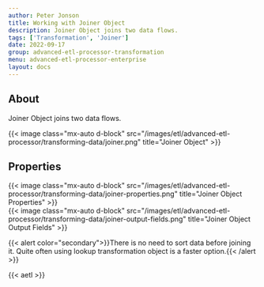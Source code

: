 ```yaml
---
author: Peter Jonson
title: Working with Joiner Object
description: Joiner Object joins two data flows.
tags: ['Transformation', 'Joiner']
date: 2022-09-17
group: advanced-etl-processor-transformation
menu: advanced-etl-processor-enterprise
layout: docs
---
```


## About

Joiner Object joins two data flows.

{{< image class="mx-auto d-block"  src="/images/etl/advanced-etl-processor/transforming-data/joiner.png" title="Joiner Object" >}}

## Properties

{{< image class="mx-auto d-block"  src="/images/etl/advanced-etl-processor/transforming-data/joiner-properties.png" title="Joiner Object Properties" >}}
\
{{< image class="mx-auto d-block"  src="/images/etl/advanced-etl-processor/transforming-data/joiner-output-fields.png" title="Joiner Object Output Fields" >}}

{{< alert color="secondary">}}There is no need to sort data before joining it. Quite often using lookup transformation object is a faster option.{{< /alert >}}

{{< aetl >}}
